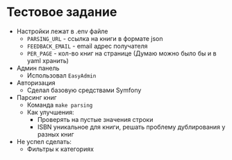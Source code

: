 # Тестовое задание

* Настройки лежат в .env файле
    * ``PARSING_URL`` - ссылка на книги в формате json
    * ``FEEDBACK_EMAIL`` - email адрес получателя
    * ``PER_PAGE`` - кол-во книг на странице (Думаю можно было бы и в yaml хранить)
* Админ панель
  * Использовал ``EasyAdmin``
* Авторизация
  * Сделал базовую средствами Symfony
* Парсинг книг
  * Команда ``make parsing``
  * Как улучшения: 
    * Проверять на пустые значения строки
    * ISBN уникальное для книги, решать проблему дублирования у разных книг
* Не успел сделать:
  * Фильтры к категориях
